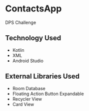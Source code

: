 # ContactsApp

DPS Challenge

## Technology Used

* Kotlin
* XML
* Android Studio

## External Libraries Used

* Room Database
* Floating Action Button Expandable
* Recycler View
* Card View

